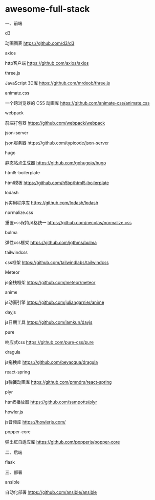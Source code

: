 # awesome-full-stack

一、前端

d3

动画图表  https://github.com/d3/d3

axios

http客户端 https://github.com/axios/axios

three.js

JavaScript 3D库 https://github.com/mrdoob/three.js

animate.css

一个跨浏览器的 CSS 动画库 https://github.com/animate-css/animate.css

webpack

前端打包器 https://github.com/webpack/webpack

json-server

json服务器 https://github.com/typicode/json-server

hugo

静态站点生成器 https://github.com/gohugoio/hugo

html5-boilerplate

html模板 https://github.com/h5bp/html5-boilerplate

lodash

js实用程序库 https://github.com/lodash/lodash

normalize.css

重置css保持风格统一 https://github.com/necolas/normalize.css

bulma

弹性css框架 https://github.com/jgthms/bulma

tailwindcss

css框架 https://github.com/tailwindlabs/tailwindcss

Meteor

js全栈框架 https://github.com/meteor/meteor

anime

js动画引擎 https://github.com/juliangarnier/anime

dayjs

js日期工具 https://github.com/iamkun/dayjs

pure

响应式css https://github.com/pure-css/pure

dragula

js拖拽库 https://github.com/bevacqua/dragula

react-spring

js弹簧动画库 https://github.com/pmndrs/react-spring

plyr

html5播放器 https://github.com/sampotts/plyr

howler.js

js音频库 https://howlerjs.com/

popper-core

弹出框自适应库 https://github.com/popperjs/popper-core

二、后端

flask


三、部署

ansible

自动化部署 https://github.com/ansible/ansible
